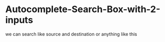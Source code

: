 # Autocomplete-Search-Box-with-2-inputs
we can search like source and destination or anything like this
